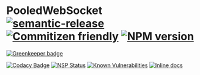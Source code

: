 # PooledWebSocket [![semantic-release](https://img.shields.io/badge/%20%20%F0%9F%93%A6%F0%9F%9A%80-semantic--release-e10079.svg)](https://github.com/semantic-release/semantic-release) [![Commitizen friendly](https://img.shields.io/badge/commitizen-friendly-brightgreen.svg)](http://commitizen.github.io/cz-cli/) [![NPM version](https://img.shields.io/npm/v/pooledwebsocket.svg)](https://www.npmjs.com/package/pooledwebsocket)

[![Greenkeeper badge](https://badges.greenkeeper.io/Eeems/PooledWebSocket.svg)](https://greenkeeper.io/)

[![Codacy Badge](https://api.codacy.com/project/badge/Grade/b1ba503fccfb4da4b9a1fa94a8255135)](https://www.codacy.com/app/Eeems/PooledWebSocket?utm_source=github.com&utm_medium=referral&utm_content=Eeems/PooledWebSocket&utm_campaign=badger)
[![NSP Status](https://nodesecurity.io/orgs/omnimaga/projects/48b088d9-9f05-4b62-a353-017983cef3cd/badge)](https://nodesecurity.io/orgs/omnimaga/projects/48b088d9-9f05-4b62-a353-017983cef3cd)
[![Known Vulnerabilities](https://snyk.io/test/github/eeems/pooledwebsocket/badge.svg)](https://snyk.io/test/github/eeems/pooledwebsocket)
[![Inline docs](http://inch-ci.org/github/Eeems/PooledWebSocket.svg?branch=master)](http://inch-ci.org/github/Eeems/PooledWebSocket)

